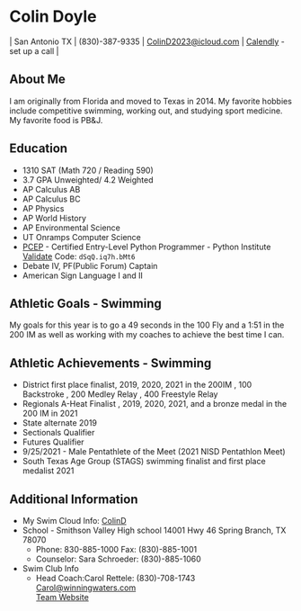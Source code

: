 # Colin Doyle

| San Antonio TX | (830)-387-9335 | [ColinD2023@icloud.com](mailto:ColinD2023@icloud.com) | [Calendly](https://calendly.com/cbdoyle) - set up a call |

## About Me  

I am originally from Florida and moved to Texas in 2014. My favorite hobbies include competitive swimming, working out, and studying sport medicine. My favorite food is PB&J.

## Education

* 1310 SAT (Math 720 / Reading 590)
* 3.7 GPA Unweighted/ 4.2 Weighted
* AP Calculus AB
* AP Calculus BC
* AP Physics
* AP World History
* AP Environmental Science
* UT Onramps Computer Science
* [PCEP](https://pythoninstitute.org/) - Certified Entry-Level Python Programmer - Python Institute  [Validate](https://verify.openedg.org/) Code: ```dSqQ.iq7h.bMt6```
* Debate IV, PF(Public Forum) Captain
* American Sign Language I and II

## Athletic Goals - Swimming

My goals for this year is to go a 49 seconds in the 100 Fly and a 1:51 in the 200 IM as well as working with my coaches to achieve the best time I can.

## Athletic Achievements - Swimming

* District first place finalist, 2019, 2020, 2021 in the 200IM , 100 Backstroke , 200 Medley Relay , 400 Freestyle Relay
* Regionals A-Heat Finalist , 2019, 2020, 2021, and a bronze medal in the 200 IM in 2021
* State alternate 2019
* Sectionals Qualifier
* Futures Qualifier
* 9/25/2021 - Male Pentathlete of the Meet (2021 NISD Pentathlon Meet)
* South Texas Age Group (STAGS) swimming finalist and first place medalist 2021 

## Additional Information

* My Swim Cloud Info: [ColinD](https://www.swimcloud.com/swimmer/1492477/)
* School - Smithson Valley High school 14001 Hwy 46 Spring Branch, TX 78070
    * Phone: 830-885-1000 Fax: (830)-885-1001
    * Counselor: Sara Schroeder: (830)-885-1060
* Swim Club Info
    * Head Coach:Carol Rettele: (830)-708-1743 Carol@winningwaters.com   
    [Team Website](https://www.teamunify.com/team/stww/page/about)




